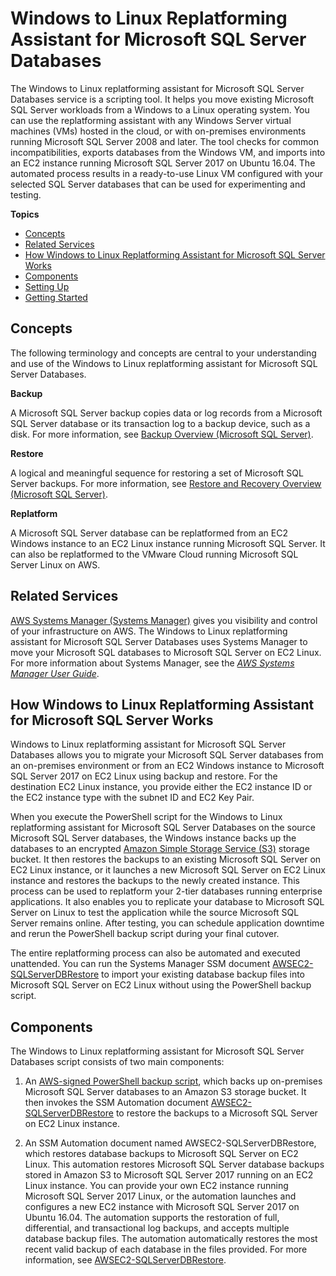 # Windows to Linux Replatforming Assistant for Microsoft SQL Server Databases<a name="replatform-sql-server"></a>

The Windows to Linux replatforming assistant for Microsoft SQL Server Databases service is a scripting tool\. It helps you move existing Microsoft SQL Server workloads from a Windows to a Linux operating system\. You can use the replatforming assistant with any Windows Server virtual machines \(VMs\) hosted in the cloud, or with on\-premises environments running Microsoft SQL Server 2008 and later\. The tool checks for common incompatibilities, exports databases from the Windows VM, and imports into an EC2 instance running Microsoft SQL Server 2017 on Ubuntu 16\.04\. The automated process results in a ready\-to\-use Linux VM configured with your selected SQL Server databases that can be used for experimenting and testing\.

**Topics**
+ [Concepts](#replatform-sql-server-concepts)
+ [Related Services](#replatform-sql-server-related-services)
+ [How Windows to Linux Replatforming Assistant for Microsoft SQL Server Works](#replatform-sql-server-how-it-works)
+ [Components](#replatform-sql-server-components)
+ [Setting Up](replatform-sql-server-setting-up.md)
+ [Getting Started](replatform-sql-server-getting-started.md)

## Concepts<a name="replatform-sql-server-concepts"></a>

The following terminology and concepts are central to your understanding and use of the Windows to Linux replatforming assistant for Microsoft SQL Server Databases\.

 **Backup** 

A Microsoft SQL Server backup copies data or log records from a Microsoft SQL Server database or its transaction log to a backup device, such as a disk\. For more information, see [Backup Overview \(Microsoft SQL Server\)](https://docs.microsoft.com/en-us/sql/relational-databases/backup-restore/backup-overview-sql-server?view=sql-server-2017)\.

 **Restore** 

A logical and meaningful sequence for restoring a set of Microsoft SQL Server backups\. For more information, see [Restore and Recovery Overview \(Microsoft SQL Server\)](https://docs.microsoft.com/en-us/sql/relational-databases/backup-restore/restore-and-recovery-overview-sql-server?view=sql-server-2017)\. 

 **Replatform** 

A Microsoft SQL Server database can be replatformed from an EC2 Windows instance to an EC2 Linux instance running Microsoft SQL Server\. It can also be replatformed to the VMware Cloud running Microsoft SQL Server Linux on AWS\.

## Related Services<a name="replatform-sql-server-related-services"></a>

[AWS Systems Manager \(Systems Manager\)](https://aws.amazon.com/systems-manager) gives you visibility and control of your infrastructure on AWS\. The Windows to Linux replatforming assistant for Microsoft SQL Server Databases uses Systems Manager to move your Microsoft SQL databases to Microsoft SQL Server on EC2 Linux\. For more information about Systems Manager, see the *[AWS Systems Manager User Guide](https://docs.aws.amazon.com/systems-manager/latest/userguide/)*\.

## How Windows to Linux Replatforming Assistant for Microsoft SQL Server Works<a name="replatform-sql-server-how-it-works"></a>

Windows to Linux replatforming assistant for Microsoft SQL Server Databases allows you to migrate your Microsoft SQL Server databases from an on\-premises environment or from an EC2 Windows instance to Microsoft SQL Server 2017 on EC2 Linux using backup and restore\. For the destination EC2 Linux instance, you provide either the EC2 instance ID or the EC2 instance type with the subnet ID and EC2 Key Pair\.

When you execute the PowerShell script for the Windows to Linux replatforming assistant for Microsoft SQL Server Databases on the source Microsoft SQL Server databases, the Windows instance backs up the databases to an encrypted [Amazon Simple Storage Service \(S3\)](https://docs.aws.amazon.com/AmazonS3/latest/dev/Welcome.html) storage bucket\. It then restores the backups to an existing Microsoft SQL Server on EC2 Linux instance, or it launches a new Microsoft SQL Server on EC2 Linux instance and restores the backups to the newly created instance\. This process can be used to replatform your 2\-tier databases running enterprise applications\. It also enables you to replicate your database to Microsoft SQL Server on Linux to test the application while the source Microsoft SQL Server remains online\. After testing, you can schedule application downtime and rerun the PowerShell backup script during your final cutover\. 

The entire replatforming process can also be automated and executed unattended\. You can run the Systems Manager SSM document [AWSEC2\-SQLServerDBRestore](https://docs.aws.amazon.com/systems-manager/latest/userguide/automation-awsec2-sqlserverdbrestore.html) to import your existing database backup files into Microsoft SQL Server on EC2 Linux without using the PowerShell backup script\.

## Components<a name="replatform-sql-server-components"></a>

The Windows to Linux replatforming assistant for Microsoft SQL Server Databases script consists of two main components:

1. An [AWS\-signed PowerShell backup script](https://s3-us-west-1.amazonaws.com/awsec2-server-upgrade-prod/MigrateSQLServerToEC2Linux.ps1), which backs up on\-premises Microsoft SQL Server databases to an Amazon S3 storage bucket\. It then invokes the SSM Automation document [AWSEC2\-SQLServerDBRestore](https://docs.aws.amazon.com/systems-manager/latest/userguide/automation-awsec2-sqlserverdbrestore.html) to restore the backups to a Microsoft SQL Server on EC2 Linux instance\.

1. An SSM Automation document named AWSEC2\-SQLServerDBRestore, which restores database backups to Microsoft SQL Server on EC2 Linux\. This automation restores Microsoft SQL Server database backups stored in Amazon S3 to Microsoft SQL Server 2017 running on an EC2 Linux instance\. You can provide your own EC2 instance running Microsoft SQL Server 2017 Linux, or the automation launches and configures a new EC2 instance with Microsoft SQL Server 2017 on Ubuntu 16\.04\. The automation supports the restoration of full, differential, and transactional log backups, and accepts multiple database backup files\. The automation automatically restores the most recent valid backup of each database in the files provided\. For more information, see [AWSEC2\-SQLServerDBRestore](https://docs.aws.amazon.com/systems-manager/latest/userguide/automation-awsec2-sqlserverdbrestore.html)\.